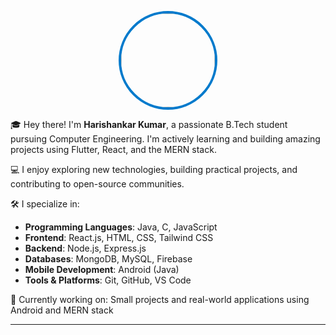 <p align="center">
  <img src="https://avatars.githubusercontent.com/Harishankar-kumar-bit" width="150" style="border-radius: 50%; border: 4px solid #007acc; transition: transform 0.3s ease-in-out;" onmouseover="this.style.transform='scale(1.1)'" onmouseout="this.style.transform='scale(1)'" />
</p>

🎓 Hey there! I'm **Harishankar Kumar**, a passionate B.Tech student pursuing Computer Engineering. I'm actively learning and building amazing projects using Flutter, React, and the MERN stack.

💻 I enjoy exploring new technologies, building practical projects, and contributing to open-source communities.

🛠️ I specialize in:

- **Programming Languages**: Java, C, JavaScript  
- **Frontend**: React.js, HTML, CSS, Tailwind CSS  
- **Backend**: Node.js, Express.js  
- **Databases**: MongoDB, MySQL, Firebase  
- **Mobile Development**: Android (Java)  
- **Tools & Platforms**: Git, GitHub, VS Code

🌱 Currently working on: Small projects and real-world applications using Android and MERN stack

---

